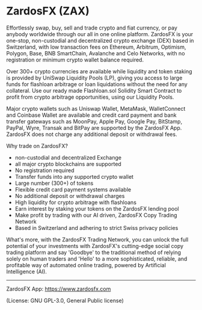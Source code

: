 # ZardosFX (ZAX)
Effortlessly swap, buy, sell and trade crypto and fiat currency, or pay anybody worldwide through our all in one online platform.
ZardosFX is your one-stop, non-custodial and decentralized crypto exchange (DEX) based in Switzerland, with low transaction fees on Ethereum, Arbitrum, Optimism, Polygon, Base, BNB SmartChain, Avalanche and Celo Networks, with no registration or minimum crypto wallet balance required.

Over 300+ crypto currencies are available while liquidity and token staking is provided by UniSwap Liquidity Pools (LP), giving you access to large funds for flashloan arbitrage or loan liquidations without the need for any collateral. Use our ready made Flashloan.sol Solidity Smart Contract to profit from crypto arbitrage opportunities, using our Liquidity Pools.

Major crypto wallets such as Uniswap Wallet, MetaMask, WalletConnect and Coinbase Wallet are available and credit card payment and bank transfer gateways such as MoonPay, Apple Pay, Google Pay, BitStamp, PayPal, Wyre, Transak and BitPay are supported by the ZardosFX App. ZardosFX does not charge any additional deposit or withdrawal fees.

Why trade on ZardosFX?
- non-custodial and decentralized Exchange
- all major crypto blockchains are supported
- No registration required
- Transfer funds into any supported crypto wallet 
- Large number (300+) of tokens
- Flexible credit card payment systems available
- No additional deposit or withdrawal charges
- High liquidity for crypto arbitrage with flashloans
- Earn interest by staking your tokens on the ZardosFX lending pool
- Make profit by trading with our AI driven, ZardosFX Copy Trading Network
- Based in Switzerland and adhering to strict Swiss privacy policies

What's more, with the ZardosFX Trading Network, you can unlock the full potential of your investments with ZardosFX's cutting-edge social copy trading platform and say 'Goodbye' to the traditional method of relying solely on human traders and 'Hello' to a more sophisticated, reliable, and profitable way of automated online trading, powered by Artificial Intelligence (AI).

____
ZardosFX App: https://www.zardosfx.com

(License: GNU GPL-3.0, General Public license)

